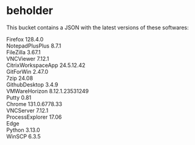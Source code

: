 # beholder
This bucket contains a JSON with the latest versions of these softwares:

Firefox            128.4.0          
NotepadPlusPlus    8.7.1            
FileZilla          3.67.1           
VNCViewer          7.12.1           
CitrixWorkspaceApp 24.5.12.42       
GitForWin          2.47.0           
7zip               24.08            
GithubDesktop      3.4.9            
VMWareHorizon      8.12.1.23531249  
Putty              0.81             
Chrome             131.0.6778.33    
VNCServer          7.12.1           
ProcessExplorer    17.06            
Edge                              
Python             3.13.0           
WinSCP             6.3.5            



